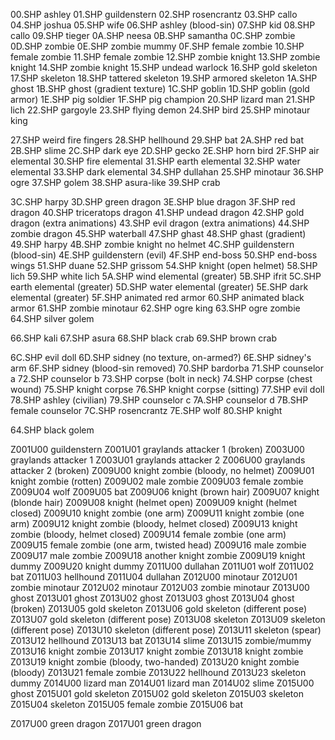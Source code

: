 00.SHP ashley
01.SHP guildenstern
02.SHP rosencrantz
03.SHP callo
04.SHP joshua
05.SHP wife
06.SHP ashley (blood-sin)
07.SHP kid
08.SHP callo
09.SHP tieger
0A.SHP neesa
0B.SHP samantha
0C.SHP zombie
0D.SHP zombie
0E.SHP zombie mummy
0F.SHP female zombie
10.SHP female zombie
11.SHP female zombie
12.SHP zombie knight
13.SHP zombie knight
14.SHP zombie knight
15.SHP undead warlock
16.SHP gold skeleton
17.SHP skeleton
18.SHP tattered skeleton
19.SHP armored skeleton
1A.SHP ghost
1B.SHP ghost (gradient texture)
1C.SHP goblin
1D.SHP goblin (gold armor)
1E.SHP pig soldier
1F.SHP pig champion
20.SHP lizard man
21.SHP lich
22.SHP gargoyle
23.SHP flying demon
24.SHP bird
25.SHP minotaur king

27.SHP weird fire fingers
28.SHP hellhound
29.SHP bat
2A.SHP red bat
2B.SHP slime
2C.SHP dark eye
2D.SHP gecko
2E.SHP horn bird
2F.SHP air elemental
30.SHP fire elemental
31.SHP earth elemental
32.SHP water elemental
33.SHP dark elemental
34.SHP dullahan
25.SHP minotaur
36.SHP ogre
37.SHP golem
38.SHP asura-like
39.SHP crab


3C.SHP harpy
3D.SHP green dragon
3E.SHP blue dragon
3F.SHP red dragon
40.SHP triceratops dragon
41.SHP undead dragon
42.SHP gold dragon (extra animations)
43.SHP evil dragon (extra animations)
44.SHP zombie dragon
45.SHP waterball
47.SHP ghast
48.SHP ghast (gradient)
49.SHP harpy
4B.SHP zombie knight no helmet
4C.SHP guildenstern (blood-sin)
4E.SHP guildenstern (evil)
4F.SHP end-boss
50.SHP end-boss wings
51.SHP duane
52.SHP grissom
54.SHP knight (open helmet)
58.SHP lich
59.SHP white lich
5A.SHP wind elemental (greater)
5B.SHP ifrit
5C.SHP earth elemental (greater)
5D.SHP water elemental (greater)
5E.SHP dark elemental (greater)
5F.SHP animated red armor
60.SHP animated black armor
61.SHP zombie minotaur
62.SHP ogre king
63.SHP ogre zombie
64.SHP silver golem

66.SHP kali
67.SHP asura
68.SHP black crab
69.SHP brown crab


6C.SHP evil doll
6D.SHP sidney (no texture, on-armed?)
6E.SHP sidney's arm
6F.SHP sidney (blood-sin removed)
70.SHP bardorba
71.SHP counselor a
72.SHP counselor b
73.SHP corpse (bolt in neck)
74.SHP corpse (chest wound)
75.SHP knight corpse
76.SHP knight corpse (sitting)
77.SHP evil doll
78.SHP ashley (civilian)
79.SHP counselor c
7A.SHP counselor d
7B.SHP female counselor
7C.SHP rosencrantz
7E.SHP wolf
80.SHP knight


64.SHP black golem

Z001U00 guildenstern
Z001U01 graylands attacker 1 (broken)
Z003U00 graylands attacker 1
Z003U01 graylands attacker 2
Z006U00 graylands attacker 2 (broken)
Z009U00 knight zombie (bloody, no helmet)
Z009U01 knight zombie (rotten)
Z009U02 male zombie
Z009U03 female zombie
Z009U04 wolf
Z009U05 bat
Z009U06 knight (brown hair)
Z009U07 knight (blonde hair)
Z009U08 knight (helmet open)
Z009U09 knight (helmet closed)
Z009U10 knight zombie (one arm)
Z009U11 knight zombie (one arm)
Z009U12 knight zombie (bloody, helmet closed)
Z009U13 knight zombie (bloody, helmet closed)
Z009U14 female zombie (one arm)
Z009U15 female zombie (one arm, twisted head)
Z009U16 male zombie
Z009U17 male zombie
Z009U18 another knight zombie
Z009U19 knight dummy
Z009U20 knight dummy
Z011U00 dullahan
Z011U01 wolf
Z011U02 bat
Z011U03 hellhound
Z011U04 dullahan
Z012U00 minotaur
Z012U01 zombie minotaur
Z012U02 minotaur
Z012U03 zombie minotaur
Z013U00 ghost
Z013U01 ghost
Z013U02 ghost
Z013U03 ghost
Z013U04 ghost (broken)
Z013U05 gold skeleton
Z013U06 gold skeleton (different pose)
Z013U07 gold skeleton (different pose)
Z013U08 skeleton
Z013U09 skeleton (different pose)
Z013U10 skeleton (different pose)
Z013U11 skeleton (spear)
Z013U12 hellhound
Z013U13 bat
Z013U14 slime
Z013U15 zombie/mummy
Z013U16 knight zombie
Z013U17 knight zombie
Z013U18 knight zombie
Z013U19 knight zombie (bloody, two-handed)
Z013U20 knight zombie (bloody)
Z013U21 female zombie
Z013U22 hellhound
Z013U23 skeleton dummy
Z014U00 lizard man
Z014U01 lizard man
Z014U02 slime
Z015U00 ghost
Z015U01 gold skeleton
Z015U02 gold skeleton
Z015U03 skeleton
Z015U04 skeleton
Z015U05 female zombie
Z015U06 bat

Z017U00 green dragon
Z017U01 green dragon
